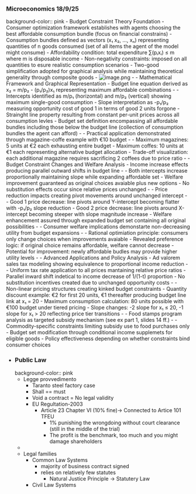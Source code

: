 ### Microeconomics 18/9/25
background-color:: pink
	- Budget Constraint Theory Foundation
		- Consumer optimization framework establishes with agents choosing the best affordable consumption bundle (focus on financial constrains)
		- Consumption bundles defined as vectors (x₁ x₂, ..., xₙ) representing quantities of n goods consumed (set of all items the agent of the model might consume)
		- Affordability condition: total expenditure ∑(pᵢxᵢ) ≤ m where m is disposable income
		- Non-negativity constraints: imposed on all quantities to esure realistic consumption scenarios
		- Two-good simplification adopted for graphical analysis while maintaining theoretical generality through composite goods
		- ![image.png](../assets/image_1758178712876_0.png)
		-
	- Mathematical Framework and Graphical Representation
		- Budget line equation derived as  x₂ = m/p₂ - (p₁/p₂)x₁ representing maximum affordable combinations
			-
			- Intercepts identified as m/p₁ (horizontal) and m/p₂ (vertical) showing maximum single-good consumption
			- Slope interpretation as -p₁/p₂ measuring opportunity cost of good 1 in terms of good 2 units forgone
			- Strainght line property resulting from constant per-unit prices across all consumption levles
			- Budget set definition encompassing all affordable bundles including those below the budget line (collection of consumption bundles the agent can afford)
			-
		- Practical application demonstrated through magazine-coffe example with €10 budget
			-
			- Maximum magazines: 5 units at €2 each exhausting entire budget
			- Maximum coffes: 10 units at €1 each representing alternative budget allocation
			- Trade-off visualization: each additional magazine requires sacrificing 2 coffees due to price ratio
			-
		- Budget Constraint Changes and Welfare Analysis
			- Income increase effects producing parallel outward shifts in budget line
				-
				- Both intercepts increase proportionally maintaining slope while expanding affordable set
				- Welfare improvement guaranteed as original choices avaiable plus new options
				- No substitution effects occur since relative prices unchanged
				-
			- Price reduction impacts creating pivot movements around unchanged intercept
				-
				- Good 1 price decrease: line pivots around Y-intercept becoming flatter with -p₁/p₂ slope reduction
				- Good 2 price decrease: line pivots around X-intercept becoming steeper with slope magnitude increase
				- Welfare enhancement assured through expanded budget set containing all original possibilities
				-
			- Consumer welfare implications demonstarte non-decreasing utility from budget expansions
				-
				- Rational optimiation principle: consumers only change choices when improvements avaiable
				- Revealed preference logic: if original choice remains affordable, welfare cannot decrease
				- Potential for improvement: newly affordable budles may provide higher utility levels
				-
		- Advanced Applications and Policy Analysis
			- Ad valorem sales tax modeling showing equivalence to proportional income reduction
				-
				- Uniform tax rate application to all prices mantaining relative price ratios
				- Parallel inward shift indetical to income decrease of 1/(1-t) proportion
				- No substitution incentives created due to unchanged opportunity costs
				-
			- Non-linear pricing structures creating kinked budget constraints
				- Quantity discount example: €2 for first 20 units, €1 thereafter producing budget line link at x₁ = 20
				- Maximum consumption calculation: 80 units possible with €100 budget under tiered pricing
				- Slope changes: -2 slope for x₁ ≤ 20, -1 slope for x₁ > 20 reflecting price tier transitions
				-
			- Food stamps program analysis as targeted subsidy mechanism (see ex part 1, slides 14 ff.)
				-
				- Commodity-specific constraints limiting subsidy use to food purchases only
				- Budget set modification through conditional income supplemets for eligible goods
				- Policy effectiveness depending on whether constraints bind consumer choices
- ### Public Law
  background-color:: pink
	- Legge provvedimento
		- Taranto steel factory case
		- Shall == must
		- Void a contract = No legal validity
		- EU Regultation-2003
			- Article 23 Chapter VI (10% fine)-> Connected to Artice 101 TFEU
				- 1% punishing the wrongdoing without court clearance (still in the middle of the trial)
				- The profit is the benchmark, too much and you might damage shareholders
	-
	- Legal families
		- Common Law Systems
			- majority of business contract signed
			- relies on relatively few statutes
				- Natural Justice Principle -> Statutery Law
		- Civil Law Systems
